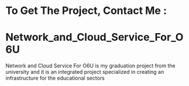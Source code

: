 # To Get The Project, Contact Me :



# Network_and_Cloud_Service_For_O6U
Network and Cloud Service For O6U is my graduation project from the university and it is an integrated project specialized in creating an infrastructure for the educational sectors
